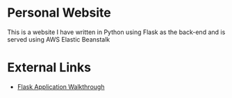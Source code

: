 # Personal Website

This is a website I have written in Python using Flask as the back-end and is served using AWS Elastic Beanstalk

# External Links

- [Flask Application Walkthrough](https://www.youtube.com/playlist?list=PL-osiE80TeTs4UjLw5MM6OjgkjFeUxCYH)

